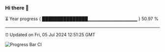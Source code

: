 ### Hi there 👋

⏳ Year progress { ███████████████▁▁▁▁▁▁▁▁▁▁▁▁▁▁▁ } 50.97 %

---

⏰ Updated on Fri, 05 Jul 2024 12:51:25 GMT

![Progress Bar CI](https://github.com/IshwaranRudhara/GIT-ACTION/workflows/Progress%20Bar%20CI/badge.svg)
